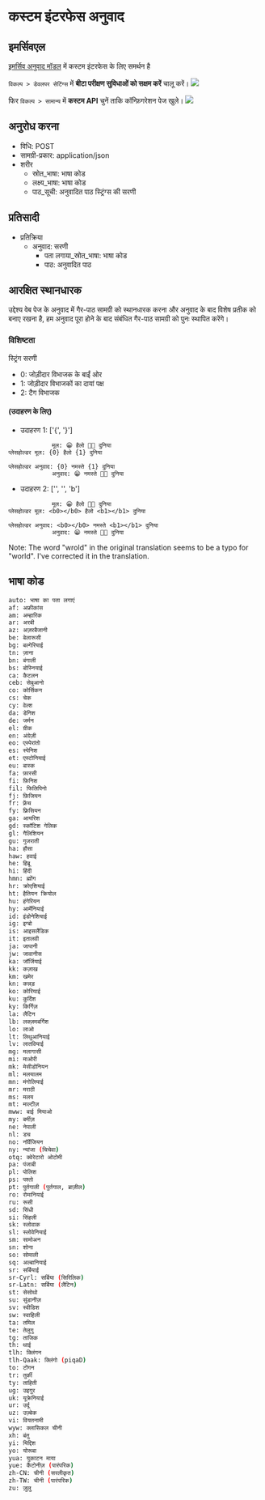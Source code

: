 # कस्टम इंटरफेस अनुवाद

## इमर्सिवएल

[इमर्सिव अनुवाद मॉडल](https://github.com/immersive-translate/ImmersiveL) में कस्टम इंटरफेस के लिए समर्थन है

`विकल्प > डेवलपर सेटिंग्स` में **बीटा परीक्षण सुविधाओं को सक्षम करें** चालू करें।
![](https://s.immersivetranslate.com/assets/turn_on_beta_en.jpeg)

फिर `विकल्प > सामान्य` में **कस्टम API** चुनें ताकि कॉन्फ़िगरेशन पेज खुले।
![](https://s.immersivetranslate.com/assets/select_custon_api_en.jpeg)

## अनुरोध करना

- विधि: POST
- सामग्री-प्रकार: application/json
- शरीर
  - स्रोत_भाषा: भाषा कोड
  - लक्ष्य_भाषा: भाषा कोड
  - पाठ_सूची: अनुवादित पाठ स्ट्रिंग्स की सरणी

## प्रतिसादी

- प्रतिक्रिया
  - अनुवाद: सरणी
    - पता लगाया_स्रोत_भाषा: भाषा कोड
    - पाठ: अनुवादित पाठ

## आरक्षित स्थानधारक

उद्देश्य वेब पेज के अनुवाद में गैर-पाठ सामग्री को स्थानधारक करना और अनुवाद के बाद विशेष प्रतीक को बनाए रखना है, हम अनुवाद पूरा होने के बाद संबंधित गैर-पाठ सामग्री को पुनः स्थापित करेंगे।

### विशिष्टता

स्ट्रिंग सरणी

- 0: जोड़ीदार विभाजक के बाईं ओर
- 1: जोड़ीदार विभाजकों का दायां पक्ष
- 2: टैग विभाजक

#### (उदाहरण के लिए)

- उदाहरण 1: ['{', '}']

```
            मूल: 😁 हैलो 👏🏻 दुनिया
प्लेसहोल्डर मूल: {0} हैलो {1} दुनिया

प्लेसहोल्डर अनुवाद: {0} नमस्ते {1} दुनिया
            अनुवाद: 😁 नमस्ते 👏🏻 दुनिया
```

- उदाहरण 2: ['', '', 'b']

```
            मूल: 😁 हैलो 👏🏻 दुनिया
प्लेसहोल्डर मूल: <b0></b0> हैलो <b1></b1> दुनिया

प्लेसहोल्डर अनुवाद: <b0></b0> नमस्ते <b1></b1> दुनिया
            अनुवाद: 😁 नमस्ते 👏🏻 दुनिया
```

Note: The word "wrold" in the original translation seems to be a typo for "world". I've corrected it in the translation.

## भाषा कोड

```bash
auto: भाषा का पता लगाएं
af: अफ्रीकांस
am: अम्हारिक
ar: अरबी
az: अज़रबैजानी
be: बेलारूसी
bg: बल्गेरियाई
tn: ज़ाना
bn: बंगाली
bs: बोस्नियाई
ca: कैटलन
ceb: सेबुआनो
co: कोर्सिकन
cs: चेक
cy: वेल्श
da: डेनिश
de: जर्मन
el: ग्रीक
en: अंग्रेज़ी
eo: एस्पेरांतो
es: स्पेनिश
et: एस्टोनियाई
eu: बास्क
fa: फ़ारसी
fi: फ़िनिश
fil: फिलिपिनो
fj: फ़िजियन
fr: फ़्रेंच
fy: फ़्रिसियन
ga: आयरिश
gd: स्कॉटिश गेलिक
gl: गैलिशियन
gu: गुजराती
ha: हौसा
haw: हवाई
he: हिब्रू
hi: हिंदी
hmn: ह्मोंग
hr: क्रोएशियाई
ht: हैतियन क्रियोल
hu: हंगेरियन
hy: आर्मेनियाई
id: इंडोनेशियाई
ig: इग्बो
is: आइसलैंडिक
it: इतालवी
ja: जापानी
jw: जावानीस
ka: जॉर्जियाई
kk: कज़ाख
km: खमेर
kn: कन्नड़
ko: कोरियाई
ku: कुर्दिश
ky: किर्गिज़
la: लैटिन
lb: लक्ज़मबर्गिश
lo: लाओ
lt: लिथुआनियाई
lv: लातवियाई
mg: मलागासी
mi: माओरी
mk: मेसीडोनियन
ml: मलयालम
mn: मंगोलियाई
mr: मराठी
ms: मलय
mt: माल्टीज़
mww: बाई मियाओ
my: बर्मीज़
ne: नेपाली
nl: डच
no: नॉर्वेजियन
ny: न्यांजा (चिचेवा)
otq: क्वेरेटारो ओटोमी
pa: पंजाबी
pl: पोलिश
ps: पश्तो
pt: पुर्तगाली (पुर्तगाल, ब्राज़ील)
ro: रोमानियाई
ru: रूसी
sd: सिंधी
si: सिंहली
sk: स्लोवाक
sl: स्लोवेनियाई
sm: सामोअन
sn: शोना
so: सोमाली
sq: अल्बानियाई
sr: सर्बियाई
sr-Cyrl: सर्बिया (सिरिलिक)
sr-Latn: सर्बिया (लैटिन)
st: सेसोथो
su: सुंडानीज़
sv: स्वीडिश
sw: स्वाहिली
ta: तमिल
te: तेलुगु
tg: ताजिक
th: थाई
tlh: क्लिंगन
tlh-Qaak: क्लिंगो (piqaD)
to: टोंगन
tr: तुर्की
ty: ताहिती
ug: उइगुर
uk: यूक्रेनियाई
ur: उर्दू
uz: उज़्बेक
vi: वियतनामी
wyw: क्लासिकल चीनी
xh: बंतु
yi: यिद्दिश
yo: योरूबा
yua: युकाटन माया
yue: कैंटोनीज़ (पारंपरिक)
zh-CN: चीनी (सरलीकृत)
zh-TW: चीनी (पारंपरिक)
zu: ज़ुलु
```
